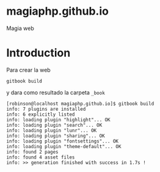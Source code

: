 # magiaphp.github.io
Magia web

# Introduction
Para crear la web
```
gitbook build 
```

y dara como resultado la carpeta `_book`

```
[robinson@localhost magiaphp.github.io]$ gitbook build 
info: 7 plugins are installed 
info: 6 explicitly listed 
info: loading plugin "highlight"... OK 
info: loading plugin "search"... OK 
info: loading plugin "lunr"... OK 
info: loading plugin "sharing"... OK 
info: loading plugin "fontsettings"... OK 
info: loading plugin "theme-default"... OK 
info: found 2 pages 
info: found 4 asset files 
info: >> generation finished with success in 1.7s ! 
```
